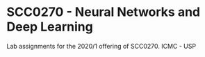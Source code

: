 # SCC0270 - Neural Networks and Deep Learning

Lab assignments for the 2020/1 offering of SCC0270.
ICMC - USP
